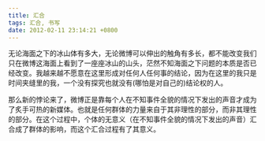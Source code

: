 ```yaml
---
title: 汇合
tags: 汇合, 书写
date: 2012-02-11 23:14:21 +0800
---
```



无论海面之下的冰山体有多大，无论微博可以伸出的触角有多长，都不能改变我们只在微博这海面上看到了一座座冰山的山头，茫然不知海面之下问题的本质是否已经改变。我越来越不愿意在这里形成对任何人任何事的结论，因为在这里的我只是时间夹缝里的我，一个没有探究也就没有(哪怕是对自己的)结论权的人。

那么新的悖论来了，微博正是靠每个人在不知事件全貌的情况下发出的声音才成为了炙手可热的新媒体。也就是任何群体的力量来自于其非理性的部分，而非其理性的部分。在这个过程中，个体的无意义（在不知事件全貌的情况下发出的声音）汇合成了群体的影响，而这个汇合过程有了其意义。

